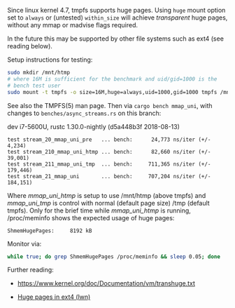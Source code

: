 Since linux kernel 4.7, tmpfs supports huge pages. Using `huge` mount
option set to `always` or (untested) `within_size` will achieve
*transparent* huge pages, without any mmap or madvise flags required.

In the future this may be supported by other file systems such as ext4
(see reading below).

Setup instructions for testing:

   ```bash
   sudo mkdir /mnt/htmp
   # where 16M is sufficient for the benchmark and uid/gid=1000 is the
   # bench test user
   sudo mount -t tmpfs -o size=16M,huge=always,uid=1000,gid=1000 tmpfs /mnt/htmp
   ```

See also the TMPFS(5) man page. Then via `cargo bench mmap_uni`, with
changes to `benches/async_streams.rs` on this branch:

   dev i7-5600U, rustc 1.30.0-nightly (d5a448b3f 2018-08-13)
   ```text
   test stream_20_mmap_uni_pre   ... bench:      24,773 ns/iter (+/- 4,234)
   test stream_210_mmap_uni_htmp ... bench:      82,660 ns/iter (+/- 39,001)
   test stream_211_mmap_uni_tmp  ... bench:     711,365 ns/iter (+/- 179,446)
   test stream_21_mmap_uni       ... bench:     707,204 ns/iter (+/- 184,151)
   ```

Where *mmap_uni_htmp* is setup to use /mnt/htmp (above tmpfs) and
*mmap_uni_tmp* is control with normal (default page size) /tmp
(default tmpfs). Only for the brief time while *mmap_uni_htmp* is
running, /proc/meminfo shows the expected usage of huge pages:

   ```text
   ShmemHugePages:     8192 kB
   ```

Monitor via:

   ```bash
   while true; do grep ShmemHugePages /proc/meminfo && sleep 0.05; done
   ```

Further reading:

* https://www.kernel.org/doc/Documentation/vm/transhuge.txt

* [Huge pages in ext4 (lwn)](https://lwn.net/Articles/718102/)

